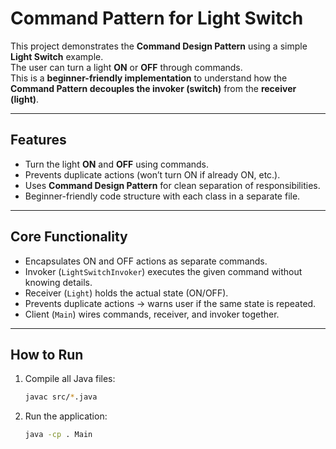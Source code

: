 # Command Pattern for Light Switch  

This project demonstrates the **Command Design Pattern** using a simple **Light Switch** example.  
The user can turn a light **ON** or **OFF** through commands.  
This is a **beginner-friendly implementation** to understand how the **Command Pattern decouples the invoker (switch)** from the **receiver (light)**.  

---

## Features  
- Turn the light **ON** and **OFF** using commands.  
- Prevents duplicate actions (won’t turn ON if already ON, etc.).  
- Uses **Command Design Pattern** for clean separation of responsibilities.  
- Beginner-friendly code structure with each class in a separate file.  

---

## Core Functionality  
- Encapsulates ON and OFF actions as separate commands.  
- Invoker (`LightSwitchInvoker`) executes the given command without knowing details.  
- Receiver (`Light`) holds the actual state (ON/OFF).  
- Prevents duplicate actions → warns user if the same state is repeated.  
- Client (`Main`) wires commands, receiver, and invoker together.  

---

## How to Run  

1. Compile all Java files:  
   ```bash
   javac src/*.java

2. Run the application:
   ```bash
   java -cp . Main

